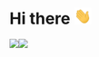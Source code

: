 # Hi there <img src="https://raw.githubusercontent.com/AlexeyYan/AlexeyYan/main/wave.gif" width="30px">
<div>
  <div style="display: flex; flex-wrap: wrap;">
  <img src="https://github-readme-stats.vercel.app/api?username=AlexeyYan&theme=tokyonight&count_private=true&include_all_commits=true" heigh=>
  <img src="https://github-readme-stats.vercel.app/api/top-langs/?username=AlexeyYan&theme=tokyonight">
  </div>
</div>

<!--
**AlexeyYan/AlexeyYan** is a ✨ _special_ ✨ repository because its `README.md` (this file) appears on your GitHub profile.

Here are some ideas to get you started:

- 🔭 I’m currently working on ...
- 🌱 I’m currently learning ...
- 👯 I’m looking to collaborate on ...
- 🤔 I’m looking for help with ...
- 💬 Ask me about ...
- 📫 How to reach me: ...
- 😄 Pronouns: ...
- ⚡ Fun fact: ...
-->
